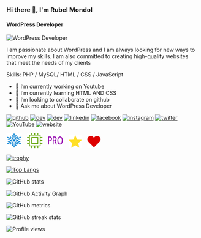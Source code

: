 ### Hi there 👋, I'm Rubel Mondol
#### WordPress Developer
![WordPress Developer](https://scontent.fdac15-1.fna.fbcdn.net/v/t39.30808-6/368310229_3126104080869775_5117690171838438773_n.jpg?_nc_cat=104&ccb=1-7&_nc_sid=52f669&_nc_eui2=AeHjHmpoWnMQGWdCImgrDQ3U5Ot8QxMlx0Lk63xDEyXHQv6WrM3h9AnpAcQ3iyDvhzR2IkgD5wpZ9Z3Ft4L5dikn&_nc_ohc=ctqq3kS7kBMAX8uGmlr&_nc_ht=scontent.fdac15-1.fna&oh=00_AfDagRxFKfs3hg1RG-1vw8na7frZgzMnY47tvIr5mSWhuQ&oe=64F5A031)

I am passionate about WordPress and I am always looking for new ways to improve my skills. I am also committed to creating high-quality websites that meet the needs of my clients

Skills: PHP / MySQL/ HTML / CSS / JavaScript

- 🔭 I’m currently working on Youtube 
- 🌱 I’m currently learning HTML AND CSS 
- 👯 I’m looking to collaborate on github 
- 💬 Ask me about WordPress Developer 


[<img src='https://cdn.jsdelivr.net/npm/simple-icons@3.0.1/icons/github.svg' alt='github' height='40'>](https://github.com/rubelm)  [<img src='https://cdn.jsdelivr.net/npm/simple-icons@3.0.1/icons/dev-dot-to.svg' alt='dev' height='40'>](https://dev.to/rubelm)  [<img src='https://cdn.jsdelivr.net/npm/simple-icons@3.0.1/icons/hashnode.svg' alt='dev' height='40'>](rubelm)  [<img src='https://cdn.jsdelivr.net/npm/simple-icons@3.0.1/icons/linkedin.svg' alt='linkedin' height='40'>](https://www.linkedin.com/in/rubelm/)  [<img src='https://cdn.jsdelivr.net/npm/simple-icons@3.0.1/icons/facebook.svg' alt='facebook' height='40'>](https://www.facebook.com/rubelm)  [<img src='https://cdn.jsdelivr.net/npm/simple-icons@3.0.1/icons/instagram.svg' alt='instagram' height='40'>](https://www.instagram.com/rubelm/)  [<img src='https://cdn.jsdelivr.net/npm/simple-icons@3.0.1/icons/twitter.svg' alt='twitter' height='40'>](https://twitter.com/rubelm)  [<img src='https://cdn.jsdelivr.net/npm/simple-icons@3.0.1/icons/youtube.svg' alt='YouTube' height='40'>](https://www.youtube.com/channel/rubelm)  [<img src='https://cdn.jsdelivr.net/npm/simple-icons@3.0.1/icons/icloud.svg' alt='website' height='40'>](https://rubelm.com/)  

<a href='https://archiveprogram.github.com/'><img src='https://raw.githubusercontent.com/acervenky/animated-github-badges/master/assets/acbadge.gif' width='40' height='40'></a> <a href='https://docs.github.com/en/developers'><img src='https://raw.githubusercontent.com/acervenky/animated-github-badges/master/assets/devbadge.gif' width='40' height='40'></a> <a href='https://github.com/pricing'><img src='https://raw.githubusercontent.com/acervenky/animated-github-badges/master/assets/pro.gif' width='40' height='40'></a> <a href='https://stars.github.com/'><img src='https://raw.githubusercontent.com/acervenky/animated-github-badges/master/assets/starbadge.gif' width='35' height='35'></a> <a href='https://docs.github.com/en/github/supporting-the-open-source-community-with-github-sponsors'><img src='https://raw.githubusercontent.com/acervenky/animated-github-badges/master/assets/sponsorbadge.gif' width='35' height='35'></a> 

[![trophy](https://github-profile-trophy.vercel.app/?username=rubelm)](https://github.com/ryo-ma/github-profile-trophy)

[![Top Langs](https://github-readme-stats.vercel.app/api/top-langs/?username=rubelm)](https://github.com/anuraghazra/github-readme-stats)

![GitHub stats](https://github-readme-stats.vercel.app/api?username=rubelm&show_icons=true)  

![GitHub Activity Graph](https://activity-graph.herokuapp.com/graph?username=rubelm)  

![GitHub metrics](https://metrics.lecoq.io/rubelm)  

![GitHub streak stats](https://streak-stats.demolab.com/?user=rubelm)  

![Profile views](https://gpvc.arturio.dev/rubelm)  
